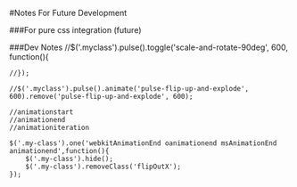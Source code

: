 #Notes For Future Development

###For pure css integration (future)
	<div class="mydiv click-to-toggle fancy-animation-class"></div>



###Dev Notes
	//$('.myclass').pulse().toggle('scale-and-rotate-90deg', 600, function(){

	//});

	//$('.myclass').pulse().animate('pulse-flip-up-and-explode', 600).remove('pulse-flip-up-and-explode', 600);

	//animationstart
	//animationend
	//animationiteration

	$('.my-class').one('webkitAnimationEnd oanimationend msAnimationEnd animationend',function(){
		$('.my-class').hide();
		$('.my-class').removeClass('flipOutX');
	});